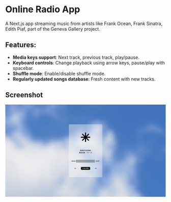 # Online Radio App

A Next.js app streaming music from artists like Frank Ocean, Frank Sinatra, Edith Piaf, part of the Geneva Gallery project.

## Features:
- **Media keys support**: Next track, previous track, play/pause.
- **Keyboard controls**: Change playback using arrow keys, pause/play with spacebar.
- **Shuffle mode**: Enable/disable shuffle mode.
- **Regularly updated songs database**: Fresh content with new tracks.

## Screenshot
![App Screenshot](https://raw.githubusercontent.com/markovvpavel/geneva-radio/refs/heads/main/public/images/screenshot.png)